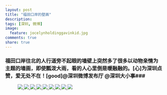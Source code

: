 ```yaml
---
layout: post
title: "福田口岸的壁画"
description: 
tags: [深圳, 微博]
image:
  feature: jocelynholdinggavinkid.jpg
comments: true
share: true
---
```


### 福田口岸往北的人行道旁不起眼的墙壁上突然多了很多以动物亲情为主题的墙画，即使瓢泼大雨，看的人心里倒是暖融融的。[心]为深圳点赞，爱无处不在！[good]@深圳微博发布厅 @深圳大小事###


<figure>
  <a href="{{ site.url }}/images/2014-05-24a.jpg">
  <img src="{{ site.url }}/images/2014-05-24a.jpg">
  </a>
  <a href="{{ site.url }}/images/2014-05-24b.jpg">
  <img src="{{ site.url }}/images/2014-05-24b.jpg">
  </a>
  <a href="{{ site.url }}/images/2014-05-24c.jpg">
  <img src="{{ site.url }}/images/2014-05-24c.jpg">
  </a>
  <a href="{{ site.url }}/images/2014-05-24d.jpg">
  <img src="{{ site.url }}/images/2014-05-24d.jpg">
  </a>
  <a href="{{ site.url }}/images/2014-05-24e.jpg">
  <img src="{{ site.url }}/images/2014-05-24e.jpg">
  </a>
  <a href="{{ site.url }}/images/2014-05-24f.jpg">
  <img src="{{ site.url }}/images/2014-05-24f.jpg">
  </a>
  <a href="{{ site.url }}/images/2014-05-24g.jpg">
  <img src="{{ site.url }}/images/2014-05-24g.jpg">
  </a>
  <a href="{{ site.url }}/images/2014-05-24h.jpg">
  <img src="{{ site.url }}/images/2014-05-24h.jpg">
  </a>
  <a href="{{ site.url }}/images/2014-05-24i.jpg">
  <img src="{{ site.url }}/images/2014-05-24i.jpg">
  </a>
</figure>
